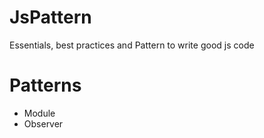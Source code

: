 JsPattern
=========

Essentials, best practices and Pattern to write good js code


Patterns
==========
- Module
- Observer 
